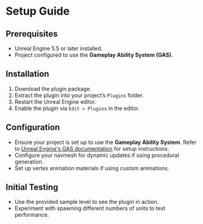 # Setup Guide

## Prerequisites
- Unreal Engine 5.5 or later installed.
- Project configured to use the **Gameplay Ability System (GAS)**.

## Installation
1. Download the plugin package.
2. Extract the plugin into your project’s `Plugins` folder.
3. Restart the Unreal Engine editor.
4. Enable the plugin via `Edit > Plugins` in the editor.

## Configuration
- Ensure your project is set up to use the **Gameplay Ability System**. Refer to [Unreal Engine's GAS documentation](https://docs.unrealengine.com/en-US/gameplay-ability-system-for-unreal-engine/) for setup instructions.
- Configure your navmesh for dynamic updates if using procedural generation.
- Set up vertex animation materials if using custom animations.

## Initial Testing
- Use the provided sample level to see the plugin in action.
- Experiment with spawning different numbers of units to test performance.